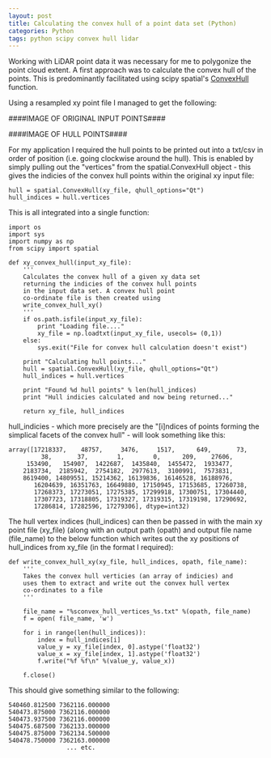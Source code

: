 ```yaml
---
layout: post
title: Calculating the convex hull of a point data set (Python)
categories: Python
tags: python scipy convex hull lidar
---
```


Working with LiDAR point data it was necessary for me to polygonize the point cloud extent. A first approach was to calculate the convex hull of the points.
This is predominantly facilitated using scipy spatial's [ConvexHull](http://docs.scipy.org/doc/scipy-dev/reference/generated/scipy.spatial.ConvexHull.html) function.

Using a resampled xy point file I managed to get the following:

####IMAGE OF ORIGINAL INPUT POINTS####

####IMAGE OF HULL POINTS####

For my application I required the hull points to be printed out into a txt/csv in order of position (i.e. going clockwise around the hull). This is enabled by simply 
pulling out the "vertices" from the spatial.ConvexHull object - this gives the indicies of the convex hull points within the original xy input file:

	hull = spatial.ConvexHull(xy_file, qhull_options="Qt")
	hull_indices = hull.vertices


This is all integrated into a single function:

	import os
	import sys
	import numpy as np
	from scipy import spatial

	def xy_convex_hull(input_xy_file):
		'''
		Calculates the convex hull of a given xy data set
		returning the indicies of the convex hull points
		in the input data set. A convex hull point
		co-ordinate file is then created using
		write_convex_hull_xy()
		'''
		if os.path.isfile(input_xy_file):
			print "Loading file...."
			xy_file = np.loadtxt(input_xy_file, usecols= (0,1))
		else:
			sys.exit("File for convex hull calculation doesn't exist")
	
		print "Calculating hull points..."
		hull = spatial.ConvexHull(xy_file, qhull_options="Qt")
		hull_indices = hull.vertices

		print "Found %d hull points" % len(hull_indices)
		print "Hull indicies calculated and now being returned..."

		return xy_file, hull_indices

hull_indicies - which more precisely are the "[i]ndices of points forming the simplical facets of the convex hull" - will look something like this:


	array([17218337,    48757,     3476,     1517,      649,       73,
		     38,       37,        1,        0,      209,    27606,
		 153490,   154907,  1422687,  1435840,  1455472,  1933477,
		2183734,  2185942,  2754182,  2977613,  3100991,  7573831,
		8619400, 14809551, 15214362, 16139836, 16146528, 16188976,
	       16204639, 16351763, 16649880, 17150945, 17153685, 17260738,
	       17268373, 17273051, 17275385, 17299918, 17300751, 17304440,
	       17307723, 17318805, 17319327, 17319315, 17319198, 17290692,
	       17286814, 17282596, 17279306], dtype=int32)

The hull vertex indices (hull_indices) can then be passed in with the main xy point file (xy_file) (along with an output path (opath) and output file name (file_name)
to the below function which writes out the xy positions of hull_indices from xy_file (in the format I required):

	def write_convex_hull_xy(xy_file, hull_indices, opath, file_name):
		'''
		Takes the convex hull verticies (an array of indicies) and
		uses them to extract and write out the convex hull vertex
		co-ordinates to a file
		'''
	
		file_name = "%sconvex_hull_vertices_%s.txt" %(opath, file_name)
		f = open( file_name, 'w')
	
		for i in range(len(hull_indices)):
			index = hull_indices[i]
			value_y = xy_file[index, 0].astype('float32')
			value_x = xy_file[index, 1].astype('float32')
			f.write("%f %f\n" %(value_y, value_x))

		f.close()

This should give something similar to the following:

	540460.812500 7362116.000000
	540473.875000 7362116.000000
	540473.937500 7362116.000000
	540475.687500 7362133.000000
	540475.875000 7362134.500000
	540478.750000 7362163.000000
		            ... etc.





